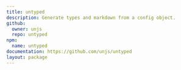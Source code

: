 ```yaml
---
title: untyped
description: Generate types and markdown from a config object.
github:
  owner: unjs
  repo: untyped
npm:
  name: untyped
documentation: https://github.com/unjs/untyped
layout: package
---
```

